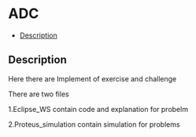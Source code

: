 # ADC

- [Description](#Description)

## Description
<p>Here there are Implement of exercise and challenge </p>
<p>There are two files </p>
<p>1.Eclipse_WS contain code and explanation for probelm </p>
<p>2.Proteus_simulation contain simulation for problems</p>